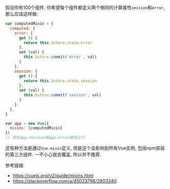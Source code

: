 假设你有100个组件, 你希望每个组件都定义两个相同的计算属性`session`和`error`, 那么应该这样做:
```js
var computedMixin = {
  computed: {
    error: {
      get () {
        return this.$store.state.error
      },
      set (val) {
        this.$store.commit('error', val)
      }
    },
    session: {
      get () {
        return this.$store.state.session
      },
      set (val) {
        this.$store.commit('session', val)
      }
    },
  },
}

var app = new Vue({
  mixins: [computedMixin]
})
// 现在app.session和app.error就可以了.
```
还有种方法是通过`Vue.mixin`定义, 但是这个会影响到所有Vue实例, 包括npm安装的第三方组件. 一不小心就会覆盖, 所以并不推荐.

参考链接:
- https://vuejs.org/v2/guide/mixins.html
- https://stackoverflow.com/a/45023798/2803340

